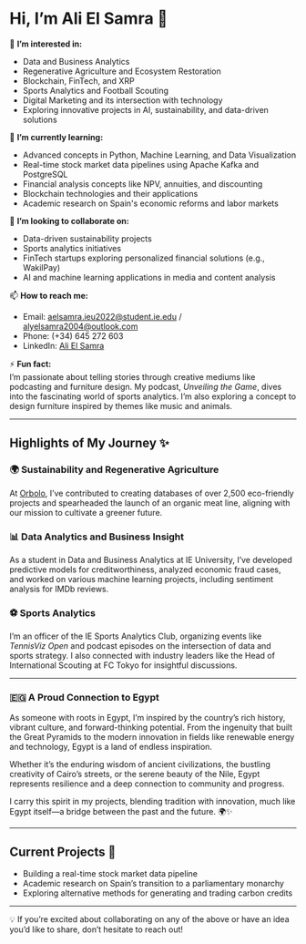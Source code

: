 # Hi, I’m Ali El Samra 👋

👀 **I’m interested in:**
- Data and Business Analytics  
- Regenerative Agriculture and Ecosystem Restoration  
- Blockchain, FinTech, and XRP  
- Sports Analytics and Football Scouting  
- Digital Marketing and its intersection with technology  
- Exploring innovative projects in AI, sustainability, and data-driven solutions  

🌱 **I’m currently learning:**
- Advanced concepts in Python, Machine Learning, and Data Visualization  
- Real-time stock market data pipelines using Apache Kafka and PostgreSQL  
- Financial analysis concepts like NPV, annuities, and discounting  
- Blockchain technologies and their applications  
- Academic research on Spain's economic reforms and labor markets  

🤟 **I’m looking to collaborate on:**
- Data-driven sustainability projects  
- Sports analytics initiatives  
- FinTech startups exploring personalized financial solutions (e.g., WakilPay)  
- AI and machine learning applications in media and content analysis  

📫 **How to reach me:**
- Email: [aelsamra.ieu2022@student.ie.edu](mailto:aelsamra.ieu2022@student.ie.edu)  /  [alyelsamra2004@outlook.com](mailto:alyelsamra2004@outlook.com)
- Phone: (+34) 645 272 603  
- LinkedIn: [Ali El Samra](https://linkedin.com/in/ali-el-samra)  

⚡ **Fun fact:**  
I’m passionate about telling stories through creative mediums like podcasting and furniture design. My podcast, *Unveiling the Game*, dives into the fascinating world of sports analytics. I’m also exploring a concept to design furniture inspired by themes like music and animals.

---

## Highlights of My Journey ✨

### 🌍 **Sustainability and Regenerative Agriculture**  
At [Orbolo](https://www.orbolo.com), I’ve contributed to creating databases of over 2,500 eco-friendly projects and spearheaded the launch of an organic meat line, aligning with our mission to cultivate a greener future.

### 📊 **Data Analytics and Business Insight**  
As a student in Data and Business Analytics at IE University, I’ve developed predictive models for creditworthiness, analyzed economic fraud cases, and worked on various machine learning projects, including sentiment analysis for IMDb reviews.

### ⚽ **Sports Analytics**  
I’m an officer of the IE Sports Analytics Club, organizing events like *TennisViz Open* and podcast episodes on the intersection of data and sports strategy. I also connected with industry leaders like the Head of International Scouting at FC Tokyo for insightful discussions.

---

### 🇪🇬 **A Proud Connection to Egypt**  
As someone with roots in Egypt, I’m inspired by the country’s rich history, vibrant culture, and forward-thinking potential. From the ingenuity that built the Great Pyramids to the modern innovation in fields like renewable energy and technology, Egypt is a land of endless inspiration.  

Whether it’s the enduring wisdom of ancient civilizations, the bustling creativity of Cairo’s streets, or the serene beauty of the Nile, Egypt represents resilience and a deep connection to community and progress.  

I carry this spirit in my projects, blending tradition with innovation, much like Egypt itself—a bridge between the past and the future. 🌍✨  

---

## Current Projects 🚀
- Building a real-time stock market data pipeline  
- Academic research on Spain’s transition to a parliamentary monarchy  
- Exploring alternative methods for generating and trading carbon credits  

---

💡 If you’re excited about collaborating on any of the above or have an idea you’d like to share, don’t hesitate to reach out!
